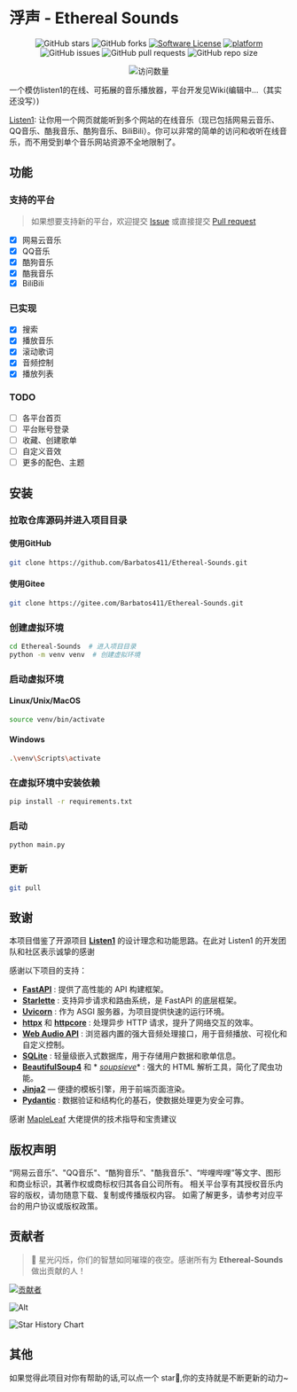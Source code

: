 # 浮声 - Ethereal Sounds

<div align="center">

![GitHub stars](https://img.shields.io/github/stars/Barbatos411/Ethereal-Sounds?style=social)
![GitHub forks](https://img.shields.io/github/forks/Barbatos411/Ethereal-Sounds?style=social)
[![Software License](https://img.shields.io/badge/license-MIT-brightgreen.svg)](LICENSE)
[![platform](https://img.shields.io/badge/python-3.10-green.svg)]()
![GitHub issues](https://img.shields.io/github/issues/Barbatos411/Ethereal-Sounds)
![GitHub pull requests](https://img.shields.io/github/issues-pr/Barbatos411/Ethereal-Sounds)
![GitHub repo size](https://img.shields.io/github/repo-size/Barbatos411/Ethereal-Sounds)

<img src="https://count.getloli.com/@Ethereal-Sounds?name=Ethereal-Sounds&theme=random&padding=7&offset=0&align=top&scale=1&pixelated=1&darkmode=auto" alt="访问数量"/>

</div>

一个模仿listen1的在线、可拓展的音乐播放器，平台开发见Wiki(编辑中...（其实还没写）)

[Listen1](https://github.com/listen1/listen1):
让你用一个网页就能听到多个网站的在线音乐（现已包括网易云音乐、QQ音乐、酷我音乐、酷狗音乐、BiliBili）。你可以非常的简单的访问和收听在线音乐，而不用受到单个音乐网站资源不全地限制了。

## 功能

### 支持的平台

> 如果想要支持新的平台，欢迎提交 [Issue](https://github.com/Barbatos411/Ethereal-Sounds/issues/new?template=feature_request.yml) 或直接提交 [Pull request](https://github.com/Barbatos411/Ethereal-Sounds/pulls/new)

- [x] 网易云音乐
- [x] QQ音乐
- [x] 酷狗音乐
- [x] 酷我音乐
- [x] BiliBili

### 已实现

- [x] 搜索
- [x] 播放音乐
- [x] 滚动歌词
- [x] 音频控制
- [x] 播放列表

### TODO

- [ ] 各平台首页
- [ ] 平台账号登录
- [ ] 收藏、创建歌单
- [ ] 自定义音效
- [ ] 更多的配色、主题

## 安装

### 拉取仓库源码并进入项目目录

#### 使用GitHub
```bash
git clone https://github.com/Barbatos411/Ethereal-Sounds.git
```

#### 使用Gitee
```bash
git clone https://gitee.com/Barbatos411/Ethereal-Sounds.git
```

### 创建虚拟环境

```bash
cd Ethereal-Sounds  # 进入项目目录
python -m venv venv  # 创建虚拟环境
```

### 启动虚拟环境

#### Linux/Unix/MacOS

```bash
source venv/bin/activate
```

#### Windows

```bash
.\venv\Scripts\activate
```

### 在虚拟环境中安装依赖

```bash
pip install -r requirements.txt
```

### 启动

```
python main.py
```

### 更新

```bash
git pull
```

## 致谢

本项目借鉴了开源项目 **[Listen1](https://github.com/listen1/listen1)** 的设计理念和功能思路。在此对 Listen1
的开发团队和社区表示诚挚的感谢

感谢以下项目的支持：

- **[FastAPI](https://fastapi.tiangolo.com/)** : 提供了高性能的 API 构建框架。
- **[Starlette](https://www.starlette.io/)** : 支持异步请求和路由系统，是 FastAPI 的底层框架。
- **[Uvicorn](https://www.uvicorn.org/)** : 作为 ASGI 服务器，为项目提供快速的运行环境。
- **[httpx](https://www.python-httpx.org/)** 和 **[httpcore](https://www.python-httpx.org/httpcore/)** : 处理异步 HTTP
  请求，提升了网络交互的效率。
- [**Web Audio API**](https://developer.mozilla.org/en-US/docs/Web/API/Web_Audio_API) : 浏览器内置的强大音频处理接口，用于音频播放、可视化和自定义控制。
- [**SQLite**](https://www.sqlite.org/) : 轻量级嵌入式数据库，用于存储用户数据和歌单信息。
- **[BeautifulSoup4](https://www.crummy.com/software/BeautifulSoup/)** 和 *
  *[soupsieve](https://facelessuser.github.io/soupsieve/)** : 强大的 HTML 解析工具，简化了爬虫功能。
- **[Jinja2](https://palletsprojects.com/p/jinja/)** — 便捷的模板引擎，用于前端页面渲染。
- **[Pydantic](https://docs.pydantic.dev/)** : 数据验证和结构化的基石，使数据处理更为安全可靠。

感谢 [MapleLeaf](https://github.com/MapleLeaf2007) 大佬提供的技术指导和宝贵建议

## 版权声明

“网易云音乐”、"QQ音乐"、“酷狗音乐”、"酷我音乐"、“哔哩哔哩”等文字、图形和商业标识，其著作权或商标权归其各自公司所有。
相关平台享有其授权音乐内容的版权，请勿随意下载、复制或传播版权内容。
如需了解更多，请参考对应平台的用户协议或版权政策。

## 贡献者

> 🌟 星光闪烁，你们的智慧如同璀璨的夜空。感谢所有为 **Ethereal-Sounds** 做出贡献的人！

<a href="https://github.com/Barbatos411/Ethereal-Sounds/graphs/contributors">
  <img src="https://contrib.rocks/image?repo=Barbatos411/Ethereal-Sounds" alt="贡献者"/>
</a>

![Alt](https://repobeats.axiom.co/api/embed/002c2203d71e30e71dde64f255706628de6a498c.svg "Repobeats analytics image")

![Star History Chart](https://api.star-history.com/svg?repos=Barbatos411/Ethereal-Sounds&type=Date)

## 其他

如果觉得此项目对你有帮助的话,可以点一个 star🌟,你的支持就是不断更新的动力~
